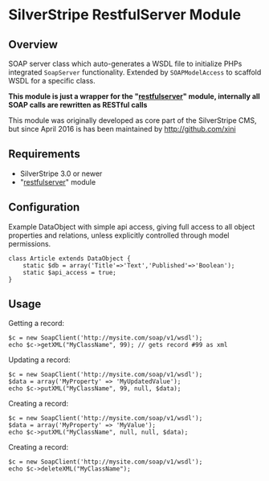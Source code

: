 # SilverStripe RestfulServer Module

## Overview

SOAP server class which auto-generates a WSDL file to initialize PHPs integrated `SoapServer` functionality.
Extended by `SOAPModelAccess` to scaffold WSDL for a specific class.

**This module is just a wrapper for the "[restfulserver](https://github.com/silverstripe/silverstripe-restfulserver)" module,
internally all SOAP calls are rewritten as RESTful calls**

This module was originally developed as core part of the SilverStripe CMS, but since April 2016 is has been maintained by http://github.com/xini

## Requirements

 * SilverStripe 3.0 or newer
 * "[restfulserver](https://github.com/silverstripe/silverstripe-restfulserver)" module

## Configuration

Example DataObject with simple api access, giving full access to all object properties and relations,
unless explicitly controlled through model permissions.

	class Article extends DataObject {
		static $db = array('Title'=>'Text','Published'=>'Boolean');
		static $api_access = true;
	}

## Usage

Getting a record:

	$c = new SoapClient('http://mysite.com/soap/v1/wsdl');
	echo $c->getXML("MyClassName", 99); // gets record #99 as xml

Updating a record:

	$c = new SoapClient('http://mysite.com/soap/v1/wsdl');
	$data = array('MyProperty' => 'MyUpdatedValue');
	echo $c->putXML("MyClassName", 99, null, $data);

Creating a record:

	$c = new SoapClient('http://mysite.com/soap/v1/wsdl');
	$data = array('MyProperty' => 'MyValue');
	echo $c->putXML("MyClassName", null, null, $data);

Creating a record:

	$c = new SoapClient('http://mysite.com/soap/v1/wsdl');
	echo $c->deleteXML("MyClassName");
